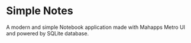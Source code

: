 # Simple Notes

A modern and simple Notebook application made with Mahapps Metro UI and powered by SQLite database. 
